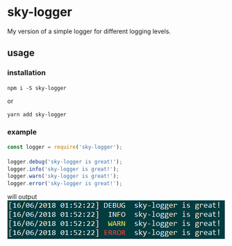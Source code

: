 # sky-logger

My version of a simple logger for different logging levels.

## usage

### installation
```
npm i -S sky-logger
```
or
```
yarn add sky-logger
```

### example

```js
const logger = require('sky-logger');

logger.debug('sky-logger is great!');
logger.info('sky-logger is great!');
logger.warn('sky-logger is great!');
logger.error('sky-logger is great!');
```
will output
![](example.png?raw=true)
